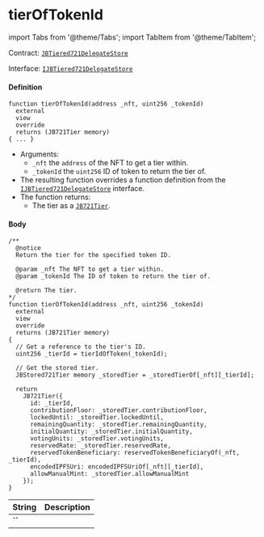# tierOfTokenId

import Tabs from '@theme/Tabs';
import TabItem from '@theme/TabItem';

Contract: [`JBTiered721DelegateStore`](/dev/api/contracts/or-delegates/jbtiered721delegatestore)

Interface: [`IJBTiered721DelegateStore`](/dev/api/interfaces/ijbtiered721delegatestore)

<Tabs>
<TabItem value="Step by step" label="Step by step">

#### Definition

```
function tierOfTokenId(address _nft, uint256 _tokenId)
  external
  view
  override
  returns (JB721Tier memory)
{ ... }
```

- Arguments:
  - `_nft` the `address` of the NFT to get a tier within.
  - `_tokenId` the `uint256` ID of token to return the tier of. 
- The resulting function overrides a function definition from the [`IJBTiered721DelegateStore`](/dev/api/interfaces/ijbtiered721delegatestore) interface.
- The function returns:
  - The tier as a [`JB721Tier`](/dev/api/data-structures/jb721tier).

#### Body

</TabItem>

<TabItem value="Code" label="Code">

```
/**  
  @notice
  Return the tier for the specified token ID. 

  @param _nft The NFT to get a tier within.
  @param _tokenId The ID of token to return the tier of. 

  @return The tier.
*/
function tierOfTokenId(address _nft, uint256 _tokenId)
  external
  view
  override
  returns (JB721Tier memory)
{
  // Get a reference to the tier's ID.
  uint256 _tierId = tierIdOfToken(_tokenId);

  // Get the stored tier.
  JBStored721Tier memory _storedTier = _storedTierOf[_nft][_tierId];

  return
    JB721Tier({
      id: _tierId,
      contributionFloor: _storedTier.contributionFloor,
      lockedUntil: _storedTier.lockedUntil,
      remainingQuantity: _storedTier.remainingQuantity,
      initialQuantity: _storedTier.initialQuantity,
      votingUnits: _storedTier.votingUnits,
      reservedRate: _storedTier.reservedRate,
      reservedTokenBeneficiary: reservedTokenBeneficiaryOf(_nft, _tierId),
      encodedIPFSUri: encodedIPFSUriOf[_nft][_tierId],
      allowManualMint: _storedTier.allowManualMint
    });
}
```

</TabItem>

<TabItem value="Errors" label="Errors">

|String|Description|
|-|-|
|**``**||

</TabItem>

<TabItem value="Bug bounty" label="Bug bounty">

</TabItem>
</Tabs>

